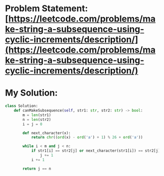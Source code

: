 # Problem Statement: [https://leetcode.com/problems/make-string-a-subsequence-using-cyclic-increments/description/](https://leetcode.com/problems/make-string-a-subsequence-using-cyclic-increments/description/)
# My Solution: 
```py
class Solution:
    def canMakeSubsequence(self, str1: str, str2: str) -> bool:
        m = len(str1)
        n = len(str2)
        i = j = 0

        def next_character(x):
            return chr((ord(x) - ord('a') + 1) % 26 + ord('a'))

        while i < m and j < n:
            if str1[i] == str2[j] or next_character(str1[i]) == str2[j]:
                j += 1
            i += 1

        return j == n

```
